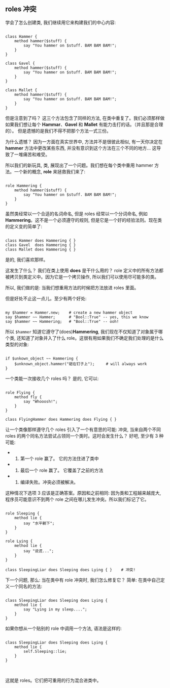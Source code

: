 ##  roles 冲突


学会了怎么创建类, 我们继续用它来构建我们的中心内容:

``` perl6

class Hammer {
    method hammer($stuff) {
        say "You hammer on $stuff. BAM BAM BAM!";
    }
}

class Gavel {
    method hammer($stuff) {
        say "You hammer on $stuff. BAM BAM BAM!";
    }
}

class Mallet {
    method hammer($stuff) {
        say "You hammer on $stuff. BAM BAM BAM!";
    }
}

```

但是注意到了吗？ 这三个方法包含了同样的方法, 在类中重复了。我们必须那样做如果我们想让每个 **Hammar**、**Gavel** 和 **Mallet** 有能力击打的话。（并且那是合理的）。 但是遗憾的是我们不得不把那个方法一式三份。

为什么遗憾？ 因为一方面在真实世界中, 方法并不是很彼此相似, 有一天你决定在 **hammer**  方法中更改某些东西, 并没有意识到这个方法在三个不同的地方... 这导致了一堆痛苦和难受。



所以我们的新玩具, 类, 展现出了一个问题。我们想在每个类中重用 hammer 方法。一个新的概念, **role** 来拯救我们来了:



``` perl6

role Hammering {
    method hammer($stuff) {
        say "You hammer on $stuff. BAM BAM BAM!";
    }
}

```



虽然类经常以一个合适的名词命名, 但是 roles 经常以一个分词命名, 例如 **Hammering**。这不是一个必须遵守的规则, 但是它是一个好的经验法则。现在类的定义变的简单了:

``` perl6

class Hammer does Hammering { }
class Gavel  does Hammering { }
class Mallet does Hammering { }

```



是的, 我们喜欢那样。

这发生了什么？ 我们在类上使用 **does** 是干什么用的？ role 定义中的所有方法都被拷贝到类定义中。因为它是一个拷贝操作, 所以我们可以使用尽可能多的类。

所以, 我们做的是: 当我们想重用方法的时候把方法放进 roles 里面。

但是好处不止这一点儿。至少有两个好处:



``` perl6

my $hammer = Hammer.new;    # create a new hammer object
say $hammer ~~ Hammer;      # "Bool::True" -- yes, this we know
say $hammer ~~ Hammering;   # "Bool::True" -- ooh!

```



所以 `$hammer` 知道它遵守了(does)**Hammering**, 我们现在不仅知道了对象属于哪个类, 还知道了对象并入了什么 role。这很有用如果我们不确定我们处理的是什么类型的对象:

``` perl6

if $unkown_object ~~ Hammering {
    $unknown_object.hammer("砸在钉子上");     # will always work
}

```

一个类能一次接收几个 roles 吗？ 是的, 它可以:

``` perl6

role Flying {
    method fly {
        say "Whooosh!";
    }
}

class FlyingHammer does Hammering does Flying { }

```



让一个类像那样遵守几个 roles 引入了一个有意思的可能: 冲突, 当来自两个不同 roles 的两个同名方法尝试占领同一个类时。这时会发生什么？ 好吧, 至少有 3 种可能:

- 1. 第一个 role 赢了。 它的方法住进了类中
- 1. 最后一个 role 赢了。 它覆盖了之前的方法
- 1. 编译失败。冲突必须被解决。



这种情况下选项 3  应该是正确答案。原因和之前相同: 因为类和工程越来越庞大, 程序员可能意识不到两个 role 之间在哪儿发生冲突。所以我们标记了它。

``` perl6

role Sleeping {
    method lie {
        say "水平躺下";
    }
}

role Lying {
    method lie {
        say "说谎...";
    }
}

class SleepingLiar does Sleeping does Lying { }    # 冲突!

```

下一个问题, 那么: 当在类中有  role 冲突时, 我们怎么修复它？ 简单: 在类中自己定义一个同名的方法:

``` perl6

class SleepingLiar does Sleeping does Lying {
    method lie {
        say "Lying in my sleep....";
    }
}

```



如果你想从一个贴别的 role 中调用一个方法, 语法是这样的:

``` perl6

class SleepingLiar does Sleeping does Lying {
    method lie {
        self.Sleeping::lie;
    }
}

```

﻿

这就是 roles。它们把可重用的行为混合进类中。
